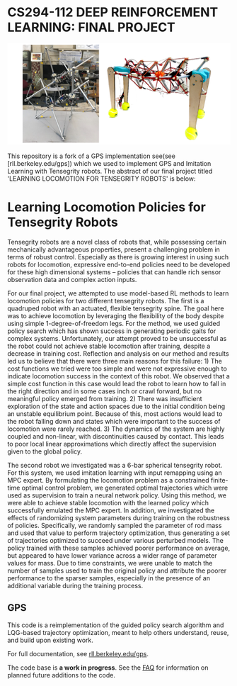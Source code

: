 CS294-112 DEEP REINFORCEMENT LEARNING: FINAL PROJECT
======
![robots](/Images/robots2.png)

This repository is a fork of a GPS implementation see(see [rll.berkeley.edu/gps]) which we used to implement GPS and Imitation Learning with Tensegrity robots. The abstract of our final project titled 'LEARNING LOCOMOTION FOR TENSEGRITY ROBOTS' is below:

 Learning Locomotion Policies for Tensegrity Robots 
======
Tensegrity robots are a novel class of robots that, while possessing certain mechanically advantageous properties, present a challenging problem in terms of robust control. Especially as there is growing interest in using such robots for locomotion, expressive end-to-end policies need to be developed for these high dimensional systems – policies that can handle rich sensor observation data and complex action inputs. 

For our final project, we attempted to use model-based RL methods to learn locomotion policies for two different tensegrity robots. The first is a quadruped robot with an actuated, flexible tensegrity spine. The goal here was to achieve locomotion by leveraging the flexibility of the body despite using simple 1-degree-of-freedom legs. For the method, we used guided policy search which has shown success in generating periodic gaits for complex systems. Unfortunately, our attempt proved to be unsuccessful as the robot could not achieve stable locomotion after training, despite a decrease in training cost. Reflection and analysis on our method and results led us to believe that there were three main reasons for this failure: 1) The cost functions we tried were too simple and were not expressive enough to indicate locomotion success in the context of this robot. We observed that a simple cost function in this case would lead the robot to learn how to fall in the right direction and in some cases inch or crawl forward, but no meaningful policy emerged from training. 2) There was insufficient exploration of the state and action spaces due to the initial condition being an unstable equilibrium point. Because of this, most actions would lead to the robot falling down and states which were important to the success of locomotion were rarely reached. 3) The dynamics of the system are highly coupled and non-linear, with discontinuities caused by contact. This leads to poor local linear approximations which directly affect the supervision given to the global policy. 

The second robot we investigated was a 6-bar spherical tensegrity robot. For this system, we used imitation learning with input remapping using an MPC expert. By formulating the locomotion problem as a constrained finite-time optimal control problem, we generated optimal trajectories which were used as supervision to train a neural network policy. Using this method, we were able to achieve stable locomotion with the learned policy which successfully emulated the MPC expert. In addition, we investigated the effects of randomizing system parameters during training on the robustness of policies. Specifically, we randomly sampled the parameter of rod mass and used that value to perform trajectory optimization, thus generating a set of trajectories optimized to succeed under various perturbed models. The policy trained with these samples achieved poorer performance on average, but appeared to have lower variance across a wider range of parameter values for mass. Due to time constraints, we were unable to match the number of samples used to train the original policy and attribute the poorer performance to the sparser samples, especially in the presence of an additional variable during the training process. 

GPS
-----
This code is a reimplementation of the guided policy search algorithm and LQG-based trajectory optimization, meant to help others understand, reuse, and build upon existing work.

For full documentation, see [rll.berkeley.edu/gps](http://rll.berkeley.edu/gps).

The code base is **a work in progress**. See the [FAQ](http://rll.berkeley.edu/gps/faq.html) for information on planned future additions to the code.
